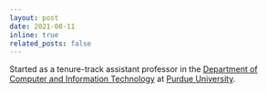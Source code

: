 ```yaml
---
layout: post
date: 2021-08-11
inline: true 
related_posts: false
---
```


Started as a tenure-track assistant professor in the <a href="https://polytechnic.purdue.edu/departments/computer-and-information-technology">Department of Computer and Information Technology</a> at <a href="https://www.purdue.edu/">Purdue University</a>.
